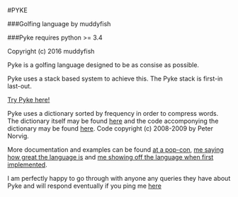 #PYKE

###Golfing language by muddyfish

###Pyke requires python >= 3.4

Copyright (c) 2016 muddyfish

Pyke is a golfing language designed to be as consise as possible.

Pyke uses a stack based system to achieve this. The Pyke stack is first-in last-out.



[Try Pyke here!](http://pyke.catbus.co.uk/)

Pyke uses a dictionary sorted by frequency in order to compress words. The dictionary itself may be found [here](http://norvig.com/ngrams/count_1w.txt) and the code accomponying the dictionary may be found [here](http://norvig.com/ngrams/). Code copyright (c) 2008-2009 by Peter Norvig.

More documentation and examples can be found [at a pop-con](http://codegolf.stackexchange.com/questions/44680/showcase-your-language-one-vote-at-a-time/86606#86606), [me saying how great the language is](http://meta.codegolf.stackexchange.com/questions/9619/advocate-languages-to-golf-in/9636#9636) and [me showing off the language when first implemented](http://meta.codegolf.stackexchange.com/questions/6918/what-programming-languages-have-been-created-by-ppcg-users/8627#8627).

I am perfectly happy to go through with anyone any queries they have about Pyke and will respond eventually if you ping me [here](http://chat.stackexchange.com/rooms/43566/pyke-language)
